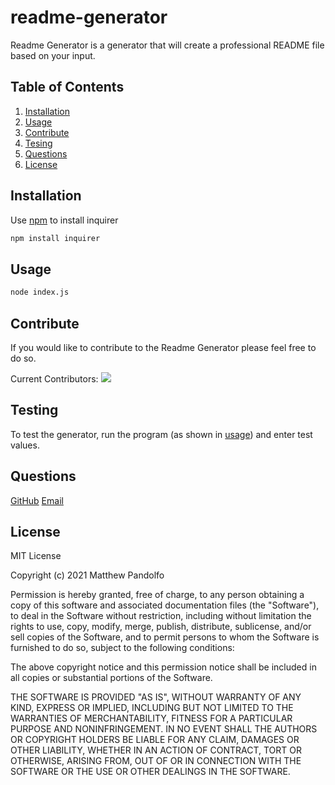 # readme-generator
Readme Generator is a generator that will create a professional README file based on your input.

## Table of Contents

1. [Installation](#install)
2. [Usage](#use)
3. [Contribute](#cont)
4. [Tesing](#test)
5. [Questions](#questions)
6. [License](#license)


## Installation <a id="install"></a>

Use [npm](https://www.npmjs.com/) to install inquirer

```bash
npm install inquirer
```

## Usage <a id="use"></a>

```bash
node index.js
```

## Contribute <a id="cont"></a>
If you would like to contribute to the Readme Generator please feel free to do so.

Current Contributors:
<a href="https://github.com/pandolfom/readme-generator/graphs/contributors">
  <img src="https://contrib.rocks/image?repo=pandolfom/readme-generator" />
</a>

## Testing <a id="test"></a>
To test the generator, run the program (as shown in [usage](#use)) and enter test values.

## Questions <a id="questions"></a>
[GitHub](https://github.com/PandolfoM)
[Email](matt@pandolfo.com)
## License <a id="license"></a>
MIT License

Copyright (c) 2021 Matthew Pandolfo

Permission is hereby granted, free of charge, to any person obtaining a copy
of this software and associated documentation files (the "Software"), to deal
in the Software without restriction, including without limitation the rights
to use, copy, modify, merge, publish, distribute, sublicense, and/or sell
copies of the Software, and to permit persons to whom the Software is
furnished to do so, subject to the following conditions:

The above copyright notice and this permission notice shall be included in all
copies or substantial portions of the Software.

THE SOFTWARE IS PROVIDED "AS IS", WITHOUT WARRANTY OF ANY KIND, EXPRESS OR
IMPLIED, INCLUDING BUT NOT LIMITED TO THE WARRANTIES OF MERCHANTABILITY,
FITNESS FOR A PARTICULAR PURPOSE AND NONINFRINGEMENT. IN NO EVENT SHALL THE
AUTHORS OR COPYRIGHT HOLDERS BE LIABLE FOR ANY CLAIM, DAMAGES OR OTHER
LIABILITY, WHETHER IN AN ACTION OF CONTRACT, TORT OR OTHERWISE, ARISING FROM,
OUT OF OR IN CONNECTION WITH THE SOFTWARE OR THE USE OR OTHER DEALINGS IN THE
SOFTWARE.